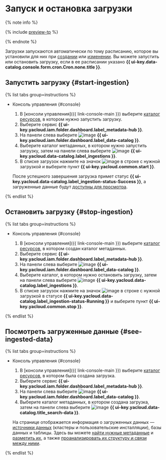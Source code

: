 # Запуск и остановка загрузки


{% note info %}

{% include [preview-tp](../../../_includes/preview-tp.md) %}

{% endnote %}


Загрузки запускаются автоматически по тому расписанию, которое вы установили для них при [создании](create-ingestion.md) или [изменении](update-ingestion.md). Вы можете запустить или остановить загрузку, если в ее расписании указано **{{ ui-key.data-catalog.console.form.cron.Cron.none.title }}**.

## Запустить загрузку {#start-ingestion}

{% list tabs group=instructions %}

- Консоль управления {#console}
  
  1. В [консоли управления]({{ link-console-main }}) выберите [каталог ресурсов](../../../resource-manager/concepts/resources-hierarchy.md#folder), в котором нужно запустить загрузку.
  1. Выберите сервис **{{ ui-key.yacloud.iam.folder.dashboard.label_metadata-hub }}**.
  1. Hа панели слева выберите ![image](../../../_assets/console-icons/folder-magnifier.svg) **{{ ui-key.yacloud.iam.folder.dashboard.label_data-catalog }}**.
  1. Выберите каталог метаданных, в котором нужно запустить загрузку, затем на панели слева выберите ![image](../../../_assets/console-icons/arrow-up-from-square.svg) **{{ ui-key.yacloud.data-catalog.label_ingestions }}**.
  1. В списке загрузок нажмите на значок ![image](../../../_assets/console-icons/ellipsis.svg) в строке с нужной загрузкой и выберите пункт **{{ ui-key.yacloud.common.start }}**.
  
  После успешного завершения загрузка примет статус **{{ ui-key.yacloud.data-catalog.label_ingestion-status-Success }}**, а загруженные данные будут [доступны для просмотра](#see-ingested-data).

{% endlist %}

## Остановить загрузку {#stop-ingestion}

{% list tabs group=instructions %}

- Консоль управления {#console}
  
  1. В [консоли управления]({{ link-console-main }}) выберите [каталог ресурсов](../../../resource-manager/concepts/resources-hierarchy.md#folder), в котором создан каталог метаданных.
  1. Выберите сервис **{{ ui-key.yacloud.iam.folder.dashboard.label_metadata-hub }}**.
  1. Hа панели слева выберите ![image](../../../_assets/console-icons/folder-magnifier.svg) **{{ ui-key.yacloud.iam.folder.dashboard.label_data-catalog }}**.
  1. Выберите каталог, в котором нужно остановить загрузку, затем на панели слева выберите ![image](../../../_assets/console-icons/arrow-up-from-square.svg) **{{ ui-key.yacloud.data-catalog.label_ingestions }}**.
  1. В списке загрузок нажмите на значок ![image](../../../_assets/console-icons/ellipsis.svg) в строке с нужной загрузкой в статусе **{{ ui-key.yacloud.data-catalog.label_ingestion-status-Running }}** и выберите пункт **{{ ui-key.yacloud.common.stop }}**.

{% endlist %}

## Посмотреть загруженные данные {#see-ingested-data}

{% list tabs group=instructions %}

- Консоль управления {#console}
  
  1. В [консоли управления]({{ link-console-main }}) выберите [каталог ресурсов](../../../resource-manager/concepts/resources-hierarchy.md#folder), в котором была создана загрузка.
  1. Выберите сервис **{{ ui-key.yacloud.iam.folder.dashboard.label_metadata-hub }}**.
  1. Hа панели слева выберите ![image](../../../_assets/console-icons/folder-magnifier.svg) **{{ ui-key.yacloud.iam.folder.dashboard.label_data-catalog }}**.
  1. Выберите каталог метаданных, в котором создана загрузка, затем на панели слева выберите ![image](../../../_assets/console-icons/database-magnifier.svg) **{{ ui-key.yacloud.data-catalog.title_search-data }}**.

  На странице отображается информация о загруженных данных — [источники данных](../../concepts/data-catalog.md#metadata-upload) (кластеры и пользовательские инсталляции), базы данных и таблицы. Здесь вы можете [найти нужные метаданные](search-metadata.md) и [разметить их](markup-metadata.md), а также [проанализировать их структуру и связи между ними](analysis-metadata.md).

{% endlist %}
